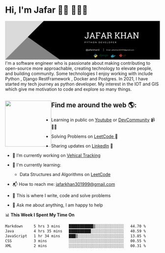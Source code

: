 # Hi, I'm Jafar 👋🏾 👩🏾‍💻

<img src="https://github.com/zafarkhan-30/zafarkhan-30/blob/main/1697361853358.jpeg" alt="banner that says Monica Powell - software engineer, content creator and community organizer alongside a cartoon illustration of Monica">
I'm a software engineer who is passionate about making contributing to open-source more approachable, creating technology to elevate people, and building community. Some technologies I enjoy working with include Python , Django RestFramework , Docker and Postgres. In 2021, I have started my tech journey as python developer.  My interest in the IOT and GIS which give me motivation to code and explore so many things.

## Find me around the web 🌎: <a href="https://github.com/zafarkhan-30"><img align="left" width="150" height="150" src="https://github.com/M0nica/M0nica/blob/main/octomonica/m0nica-octocat-rotating.gif?raw=true"></a>
- Learning in public on <a href="https://www.youtube.com/watch?v=dGAgxozNWFE">Youtube</a> or <a href="https://dev.to/pragativerma18/django-caching-101-understanding-the-basics-and-beyond-49p">DevCommunity</a> 📹 ✍🏾
- Solving Problems on <a href="https://leetcode.com/u/zafarkhan-30/"> LeetCode </a> 🏓
- Sharing updates on <a href="www.linkedin.com/in/jafarkhan0">LinkedIn</a> 💼

- 🔭 I’m currently working on <a href="https://github.com/zafarkhan-30/Vehical_Tracking_backend">Vehical Tracking </a>
- 🌱 I'm currently learning:
  - Data Structures and Algorithms on [LeetCode](https://leetcode.com/u/zafarkhan-30/)
- 📬 How to reach me: [jafarkhan301999@gmail.com](mailto:jafarkhan301999@gmail.com)
- 💪 This is where I write, code and solve problems
- 💬 Ask me about anything, I am happy to help


📊 <b>This Week I Spent My Time On</b>

<!--START_SECTION:waka-->
```text
Markdown     5 hrs 3 mins    ███████████▒░░░░░░░░░░░░░   44.70 % 
Java         4 hrs 35 mins   ██████████░░░░░░░░░░░░░░░   40.59 % 
JavaScript   1 hr 34 mins    ███▒░░░░░░░░░░░░░░░░░░░░░   13.85 % 
CSS          3 mins          ░░░░░░░░░░░░░░░░░░░░░░░░░   00.55 % 
XML          2 mins          ░░░░░░░░░░░░░░░░░░░░░░░░░   00.31 % 
```
<!--END_SECTION:waka-->


